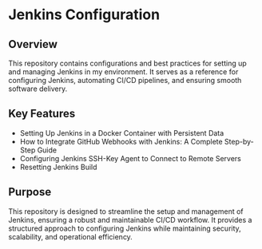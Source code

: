 # Jenkins Configuration

## Overview

This repository contains configurations and best practices for setting up and managing Jenkins in my environment. It serves as a reference for configuring Jenkins, automating CI/CD pipelines, and ensuring smooth software delivery.

## Key Features

+ Setting Up Jenkins in a Docker Container with Persistent Data
+ How to Integrate GitHub Webhooks with Jenkins: A Complete Step-by-Step Guide
+ Configuring Jenkins SSH-Key Agent to Connect to Remote Servers
+ Resetting Jenkins Build

## Purpose

This repository is designed to streamline the setup and management of Jenkins, ensuring a robust and maintainable CI/CD workflow. It provides a structured approach to configuring Jenkins while maintaining security, scalability, and operational efficiency.
